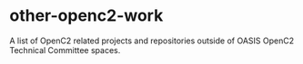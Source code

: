 # other-openc2-work
A list of OpenC2 related projects and repositories outside of OASIS OpenC2 Technical Committee spaces.
